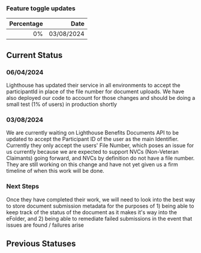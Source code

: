 ### Feature toggle updates
| Percentage | Date       |
| ---------: | ---------: |
|         0% | 03/08/2024 |

## Current Status
### 06/04/2024
Lighthouse has updated their service in all environments to accept the participantId in place of the file number for document uploads. We have also deployed our code to account for those changes and should be doing a small test (1% of users) in production shortly

### 03/08/2024
We are currently waiting on Lighthouse Benefits Documents API to be updated to accept the Participant ID of the user as the main Identifier. Currently they only accept the users' File Number, which poses an issue for us currently because we are expected to support NVCs (Non-Veteran Claimants) going forward, and NVCs by definition do not have a file number. They are still working on this change and have not yet given us a firm timeline of when this work will be done.

### Next Steps
Once they have completed their work, we will need to look into the best way to store document submission metadata for the purposes of 1) being able to keep track of the status of the document as it makes it's way into the eFolder, and 2) being able to remediate failed submissions in the event that issues are found / failures arise

## Previous Statuses
